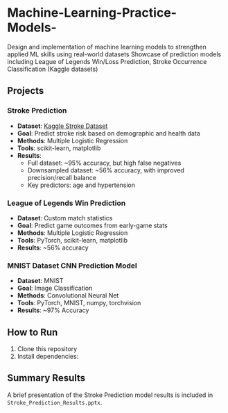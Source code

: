 # Machine-Learning-Practice-Models-
Design and implementation of machine learning models to strengthen applied ML skills using real-world datasets
Showcase of prediction models including League of Legends Win/Loss Prediction, Stroke Occurrence Classification (Kaggle datasets)

## Projects

### Stroke Prediction
- **Dataset**: [Kaggle Stroke Dataset](https://www.kaggle.com/datasets/fedesoriano/stroke-prediction-dataset)
- **Goal**: Predict stroke risk based on demographic and health data
- **Methods**: Multiple Logistic Regression
- **Tools**: scikit-learn, matplotlib
- **Results**:
  - Full dataset: ~95% accuracy, but high false negatives
  - Downsampled dataset: ~56% accuracy, with improved precision/recall balance
  - Key predictors: age and hypertension

### League of Legends Win Prediction
- **Dataset**: Custom match statistics
- **Goal**: Predict game outcomes from early-game stats
- **Methods**: Multiple Logistic Regression
- **Tools**: PyTorch, scikit-learn, matplotlib
- **Results**: ~56% accuracy

### MNIST Dataset CNN Prediction Model
- **Dataset**: MNIST
- **Goal**: Image Classification
- **Methods**: Convolutional Neural Net
- **Tools**: PyTorch, MNIST, numpy, torchvision
- **Results**: ~97% Accuracy

## How to Run
1. Clone this repository  
2. Install dependencies: 

## Summary Results
A brief presentation of the Stroke Prediction model results is included in `Stroke_Prediction_Results.pptx`.
